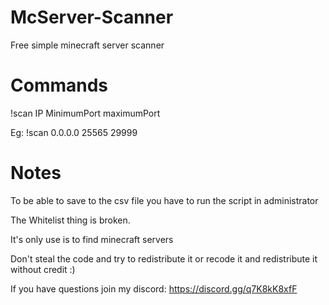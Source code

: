 # McServer-Scanner
Free simple minecraft server scanner

# Commands

!scan IP MinimumPort maximumPort

Eg: !scan 0.0.0.0 25565 29999

# Notes

To be able to save to the csv file you have to run the script in administrator

The Whitelist thing is broken.

It's only use is to find minecraft servers

Don't steal the code and try to redistribute it or recode it and redistribute it without credit :)

If you have questions join my discord: https://discord.gg/q7K8kK8xfF
